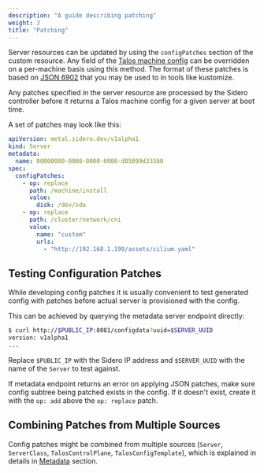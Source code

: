```yaml
---
description: "A guide describing patching"
weight: 3
title: "Patching"
---
```


Server resources can be updated by using the `configPatches` section of the custom resource.
Any field of the [Talos machine config](https://www.talos.dev/docs/v0.13/reference/configuration/)
can be overridden on a per-machine basis using this method.
The format of these patches is based on [JSON 6902](http://jsonpatch.com/) that you may be used to in tools like kustomize.

Any patches specified in the server resource are processed by the Sidero controller before it returns a Talos machine config for a given server at boot time.

A set of patches may look like this:

```yaml
apiVersion: metal.sidero.dev/v1alpha1
kind: Server
metadata:
  name: 00000000-0000-0000-0000-d05099d33360
spec:
  configPatches:
    - op: replace
      path: /machine/install
      value:
        disk: /dev/sda
    - op: replace
      path: /cluster/network/cni
      value:
        name: "custom"
        urls:
          - "http://192.168.1.199/assets/cilium.yaml"
```

## Testing Configuration Patches

While developing config patches it is usually convenient to test generated config with patches
before actual server is provisioned with the config.

This can be achieved by querying the metadata server endpoint directly:

```sh
$ curl http://$PUBLIC_IP:8081/configdata?uuid=$SERVER_UUID
version: v1alpha1
...
```

Replace `$PUBLIC_IP` with the Sidero IP address and `$SERVER_UUID` with the name of the `Server` to test
against.

If metadata endpoint returns an error on applying JSON patches, make sure config subtree being patched exists in the config.
If it doesn't exist, create it with the `op: add` above the `op: replace` patch.

## Combining Patches from Multiple Sources

Config patches might be combined from multiple sources (`Server`, `ServerClass`, `TalosControlPlane`, `TalosConfigTemplate`), which is explained in details
in [Metadata](../../resource-configuration/metadata/) section.
